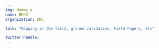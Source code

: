 ```yaml
---
img: dummy_m
name: BROU
organization: DRC

talk: "Mapping in the field, ground validation, Field Papers, etc"

twitter-handle:
---
```

